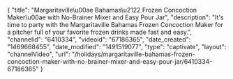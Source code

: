 {
    "title": "Margaritaville\u00ae Bahamas\u2122 Frozen Concoction Maker\u00ae with No-Brainer Mixer and Easy Pour Jar",
    "description": "It's time to party with the Margaritaville Bahamas Frozen Concoction Maker for a pitcher full of your favorite frozen drinks made fast and easy.",
    "channelid": "6410334",
    "videoid": "67186365",
    "date_created": "1469668455",
    "date_modified": "1491519077",
    "type": "captivate",
    "layout": "channelVideo",
    "url": "\/holidays\/margaritaville-bahamas-frozen-concoction-maker-with-no-brainer-mixer-and-easy-pour-jar\/6410334-67186365"
}